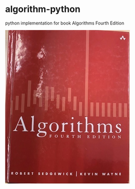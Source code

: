 # algorithm-python
python implementation for book  Algorithms Fourth Edition 

![image](misc/algorithms_book_cover.jpeg)

